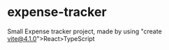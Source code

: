 # expense-tracker
Small Expense tracker project, made by using "create vite@4.1.0">React>TypeScript
